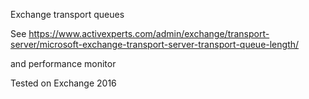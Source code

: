 
Exchange transport queues

See 
https://www.activexperts.com/admin/exchange/transport-server/microsoft-exchange-transport-server-transport-queue-length/

and performance monitor


Tested on Exchange 2016
